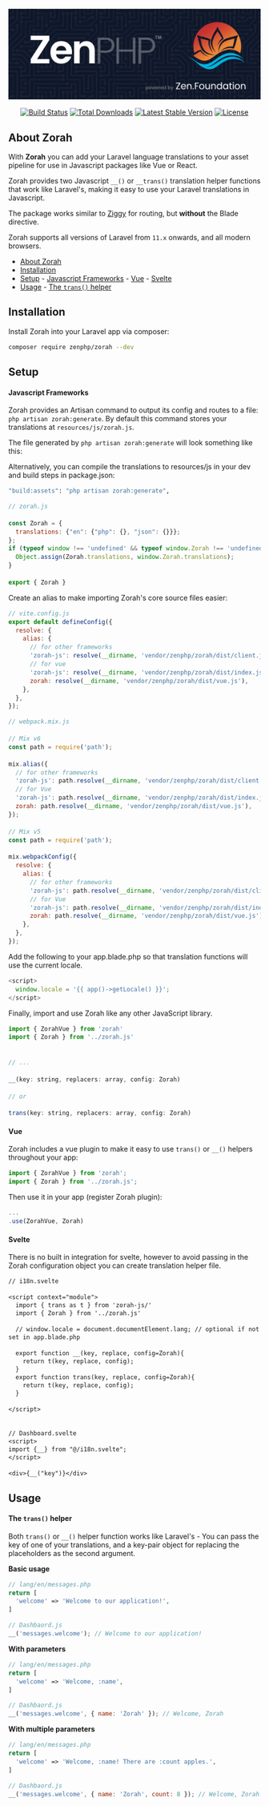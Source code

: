 ![Zen Foundation](https://raw.githubusercontent.com/zenphporg/.github/main/img/zenphp.png)

<p align="center">
  <a href="https://github.com/zenphporg/zorah/actions"><img src="https://github.com/zenphporg/zorah/workflows/tests/badge.svg" alt="Build Status"></a>
  <a href="https://packagist.org/packages/zenphp/zorah"><img src="https://img.shields.io/packagist/dt/zenphp/zorah" alt="Total Downloads"></a>
  <a href="https://packagist.org/packages/zenphp/zorah"><img src="https://img.shields.io/packagist/v/zenphp/zorah" alt="Latest Stable Version"></a>
  <a href="https://packagist.org/packages/zenphp/zorah"><img src="https://img.shields.io/packagist/l/zenphp/zorah" alt="License"></a>
</p>

<a name="introduction"></a>

## About Zorah

With **Zorah** you can add your Laravel language translations to your asset pipeline for use in Javascript packages like Vue or React.

Zorah provides two Javascript `__()` or `__trans()` translation helper functions that work like Laravel's, making it easy to use your Laravel translations in Javascript.

The package works similar to [Ziggy](https://github.com/tightenco/ziggy) for routing, but **without** the Blade directive.

Zorah supports all versions of Laravel from `11.x` onwards, and all modern browsers.

- [About Zorah](#about-zorah)
- [Installation](#installation)
- [Setup](#setup) - [Javascript Frameworks](#javascript-frameworks) - [Vue](#vue) - [Svelte](#svelte)
- [Usage](#usage) - [The `trans()` helper](#the-trans-helper)

## Installation

Install Zorah into your Laravel app via composer:

```bash
composer require zenphp/zorah --dev
```

## Setup

#### Javascript Frameworks

Zorah provides an Artisan command to output its config and routes to a file: `php artisan zorah:generate`. By default this command stores your translations at `resources/js/zorah.js`.

The file generated by `php artisan zorah:generate` will look something like this:

Alternatively, you can compile the translations to resources/js in your dev and build steps in package.json:

```bash
"build:assets": "php artisan zorah:generate",
```

```js
// zorah.js

const Zorah = {
  translations: {"en": {"php": {}, "json": {}}};
};
if (typeof window !== 'undefined' && typeof window.Zorah !== 'undefined') {
  Object.assign(Zorah.translations, window.Zorah.translations);
}

export { Zorah }
```

Create an alias to make importing Zorah's core source files easier:

```js
// vite.config.js
export default defineConfig({
  resolve: {
    alias: {
      // for other frameworks
      'zorah-js': resolve(__dirname, 'vendor/zenphp/zorah/dist/client.js'),
      // for vue
      'zorah-js': resolve(__dirname, 'vendor/zenphp/zorah/dist/index.js'),
      zorah: resolve(__dirname, 'vendor/zenphp/zorah/dist/vue.js'),
    },
  },
});
```

```js
// webpack.mix.js

// Mix v6
const path = require('path');

mix.alias({
  // for other frameworks
  'zorah-js': path.resolve(__dirname, 'vendor/zenphp/zorah/dist/client.js'),
  // for Vue
  'zorah-js': path.resolve(__dirname, 'vendor/zenphp/zorah/dist/index.js'),
  zorah: path.resolve(__dirname, 'vendor/zenphp/zorah/dist/vue.js'),
});

// Mix v5
const path = require('path');

mix.webpackConfig({
  resolve: {
    alias: {
      // for other frameworks
      'zorah-js': path.resolve(__dirname, 'vendor/zenphp/zorah/dist/client.js'),
      // for Vue
      'zorah-js': path.resolve(__dirname, 'vendor/zenphp/zorah/dist/index.js'),
      zorah: path.resolve(__dirname, 'vendor/zenphp/zorah/dist/vue.js'),
    },
  },
});
```

Add the following to your app.blade.php so that translation functions will use the current locale.

```js
<script>
  window.locale = '{{ app()->getLocale() }}';
</script>
```

Finally, import and use Zorah like any other JavaScript library.

```js
import { ZorahVue } from 'zorah'
import { Zorah } from '../zorah.js'


// ...

__(key: string, replacers: array, config: Zorah)

// or

trans(key: string, replacers: array, config: Zorah)

```

#### Vue

Zorah includes a vue plugin to make it easy to use `trans()` or `__()` helpers throughout your app:

```js
import { ZorahVue } from 'zorah';
import { Zorah } from '../zorah.js';
```

Then use it in your app (register Zorah plugin):

```js
...
.use(ZorahVue, Zorah)
```

#### Svelte

There is no built in integration for svelte, however to avoid passing in the Zorah configuration object you can create translation helper file.

```svelte
// i18n.svelte

<script context="module">
  import { trans as t } from 'zorah-js/'
  import { Zorah } from '../zorah.js'

  // window.locale = document.documentElement.lang; // optional if not set in app.blade.php

  export function __(key, replace, config=Zorah){
    return t(key, replace, config);
  }
  export function trans(key, replace, config=Zorah){
    return t(key, replace, config);
  }

</script>


// Dashboard.svelte
<script>
import {__} from "@/i18n.svelte";
</script>

<div>{__("key")}</div>
```

## Usage

#### The `trans()` helper

Both `trans()` or `__()` helper function works like Laravel's - You can pass the key of one of your translations, and a key-pair object for replacing the placeholders as the second argument.

**Basic usage**

```php
// lang/en/messages.php
return [
  'welcome' => 'Welcome to our application!',
]
```

```js
// Dashbaord.js
__('messages.welcome'); // Welcome to our application!
```

**With parameters**

```php
// lang/en/messages.php
return [
  'welcome' => 'Welcome, :name',
]
```

```js
// Dashbaord.js
__('messages.welcome', { name: 'Zorah' }); // Welcome, Zorah
```

**With multiple parameters**

```php
// lang/en/messages.php
return [
  'welcome' => 'Welcome, :name! There are :count apples.',
]
```

```js
// Dashbaord.js
__('messages.welcome', { name: 'Zorah', count: 8 }); // Welcome, Zorah! There are 8 apples.
```
